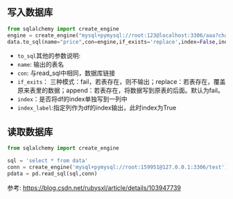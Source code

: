 
## 写入数据库
```python
from sqlalchemy import create_engine
engine = create_engine("mysql+pymysql://root:123@localhost:3306/aaa?charset=utf8mb4")
data.to_sql(name="price",con=engine,if_exists='replace',index=False,index_label=False)
```
- `to_sql`其他的参数说明:
- `name`: 输出的表名
- `con`: 与read_sql中相同，数据库链接
- `if_exits`： 三种模式：fail，若表存在，则不输出；replace：若表存在，覆盖原来表里的数据；append：若表存在，将数据写到原表的后面。默认为fail。
- `index`：是否将df的index单独写到一列中
- `index_label`:指定列作为df的index输出，此时index为True



## 读取数据库
```python
from sqlalchemy import create_engine

sql = 'select * from data'
conn = create_engine('mysql+pymysql://root:159951@127.0.0.1:3306/test')
pdata = pd.read_sql(sql,conn)
```


参考:
https://blog.csdn.net/rubysxl/article/details/103947739